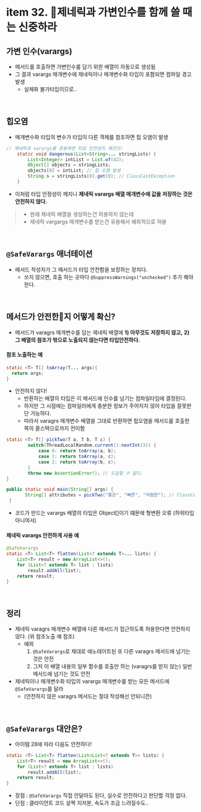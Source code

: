 # item 32. 제네릭과 가변인수를 함께 쓸 때는 신중하라

## 가변 인수(varargs)
- 메서드를 호출하면 가변인수를 담기 위한 배열이 자동으로 생성됨
- 그 결과 varargs 매개변수에 제네릭이나 매개변수화 타입이 포함되면 컴파일 경고 발생
  - 실체화 불가타입이므로..

<br/>

## 힙오염
- 매개변수화 타입의 변수가 타입이 다른 객체를 참조하면 힙 오염이 발생
```java
// 제네릭과 varargs를 혼용하면 타입 안전성이 깨진다!
    static void dangerous(List<String>... stringLists) {
        List<Integer> intList = List.of(42);
        Object[] objects = stringLists;
        objects[0] = intList; // 힙 오염 발생
        String s = stringLists[0].get(0); // ClassCastException
    }
```
- 이처럼 타입 안정성이 깨지니 __제네릭 varargs 배열 매개변수에 값을 저장하는 것은 안전하지 않다.__

> - 원래 제네릭 배열을 생성하는건 허용하지 않는데
> - 제네릭 vargargs 매개변수를 받는건 유용해서 예외적으로 허용

<br/>

## `@SafeVarargs` 애너테이션
- 메서드 작성자가 그 매서드가 타입 안전함을 보장하는 장치다.
  - 쓰지 않으면, 호출 하는 곳마다 `@SuppressWarnings("unchecked")` 추가 해야한다.

<br/>


## 메서드가 안전한지 어떻게 확신?
- 메서드가 varagrs 매개변수를 담는 제네릭 배열에
  __1) 아무것도 저장하지 않고,__
  __2) 그 배열의 참조가 밖으로 노출되지 않는다면 타입안전하다.__

#### 참조 노출하는 예
```java
static <T> T[] toArray(T... args){
  return args;
}
```
- 안전하지 않다!
  - 반환하는 배열의 타입은 이 메서드에 인수를 넘기는 컴파일타임에 결정된다.
  - 하지만 그 시점에는 컴파일러에게 충분한 정보가 주어지지 않아 타입을 잘못판단 가능하다.
  - 따라서 varagrs 매개변수 배열을 그대로 반환하면 힙오염을 메서드를 호출한 쪽의 콜스택으로까지 전이함
```java
static <T> T[] pickTwo(T a, T b, T c) {
        switch(ThreadLocalRandom.current().nextInt(3)) {
            case 0: return toArray(a, b);
            case 1: return toArray(a, c);
            case 2: return toArray(b, c);
        }
        throw new AssertionError(); // 도달할 수 없다.
}
```
```java
public static void main(String[] args) {
       String[] attributes = pickTwo("좋은", "빠른", "저렴한"); // ClassCastException 발생
 }
```
- 코드가 만드는 varargs 배열의 타입은 Object[]이기 떄문에 형변환 오류 (하위타입 아니여서)
#### 제네릭 varargs 안전하게 사용 예
```java
@SafeVarargs
static <T> List<T> flatten(List<? extends T>... lists) {
    List<T> result = new ArrayList<>();
    for (List<? extends T> list : lists)
        result.addAll(list);
    return result;
}
```

<br/>

## 정리
- 제네릭 varagrs 매개변수 배열에 다른 매서드가 접근하도록 허용한다면 안전하지 않다. (위 참조노출 예 참조)
  - 예외
    1. `@SafeVarargs`로 제대로 애노테이트된 또 다른 varagrs 메서드에 넘기는 것은 안전
    2. 그저 이 배열 내용의 일부 함수를 호출만 하는 (varagrs를 받지 않는) 일반 메서드에 넘기는 것도 안전
- 제네릭이나 매개변수화 타입의 varargs 매개변수를 받는 모든 메서드에 `@SafeVarargs`를 달라
  - (안전하지 않은 varagrs 메서드는 절대 작성해선 안되니깐)

<br/>

## `@SafeVarargs` 대안은?
- 아이템 28에 따라 다음도 안전하다!
```java
static <T> List<T> flatten(List<List<? extends T>> lists) {
    List<T> result = new ArrayList<>();
    for (List<? extends T> list : lists)
        result.addAll(list);
    return result;
}
```
- 장점 : `@SafeVarargs` 직접 안달아도 된다, 실수로 안전하다고 판단할 걱정 없다.
- 단점 : 클라이언트 코드 살짝 지저분, 속도가 조금 느려질수도..
